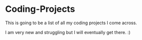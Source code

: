# Coding-Projects

This is going to be a list of all my coding projects I come across.

I am very new and struggling but I will eventually get there. :)
